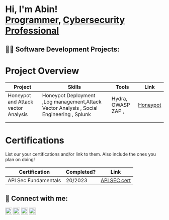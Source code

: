 <h1>Hi, I'm Abin! <br/><a href="https://github.com/abinp0">Programmer</a>, <a href="https://www.linkedin.com/in/abinp-/">Cybersecurity Professional</a></h1>

<h2>👨‍💻 Software Development Projects:</h2>



    
# Project Overview 
|     Project     |                 Skills                |     Tools         |      Link       |
| --------------- | ------------------------------------- | ---------------   | --------------- |
| Honeypot and Attack vector Analysis | Honeypot Deployment ,Log management,Attack Vector Analysis , Social Engineering , Splunk | Hydra, OWASP ZAP ,|  <a href="https://github.com/abinp0/Honeypot-and-Attack-Vector-Analysis">Honeypot</a>   |
|                 |                |                      |                   |
|                 |                                       |                   |                 |


# Certifications 
List our your certifications and/or link to them. Also include the ones you plan on doing!

|     Certification     |               Completed?               |     Link       |
| --------------------  | -------------------------------------- | ---------------| 
| API Sec Fundamentals   |                20/2023                |     <a href="https://www.credly.com/badges/07e09040-018c-4a9a-bbb1-56c401ed538f/linked_in_profile">API SEC cert        | 


<!-- <h2>📺 Popular YouTube Videos</h2>

- [How to get into Cybersecurity Starting From Zero](https://www.youtube.com/watch?v=a83ASGn_V_s)
- [A Day in the Life of a Cybersecurity Anayst](https://www.youtube.com/watch?v=uHy3oM7NnoU)
- [How to Create a KeyLogger (C#)](https://www.youtube.com/watch?v=N-L9hklSlNk)
- [Ransomware Demonstration (C#)](https://www.youtube.com/watch?v=OfvdQeh79s0)
- [Is WGU Legit?](https://www.youtube.com/watch?v=E2MwRWxDBkA)
-->

<h2> 🤳 Connect with me:</h2>

[<img align="left" alt="JoshMadakor | YouTube" width="22px" src="https://cdn.jsdelivr.net/npm/simple-icons@v3/icons/youtube.svg" />][youtube]
[<img align="left" alt="JoshMadakor | Twitter" width="22px" src="https://cdn.jsdelivr.net/npm/simple-icons@v3/icons/twitter.svg" />][twitter]
[<img align="left" alt="JoshMadakor | LinkedIn" width="22px" src="https://cdn.jsdelivr.net/npm/simple-icons@v3/icons/linkedin.svg" />][linkedin]
[<img align="left" alt="JoshMadakor | Instagram" width="22px" src="https://cdn.jsdelivr.net/npm/simple-icons@v3/icons/instagram.svg" />][instagram]

[twitter]: https://twitter.com/
[youtube]: https://www.youtube.com/c/
[instagram]: https://www.instagram.com/the_grazzhopper/
[linkedin]: https://linkedin.com/in/abinp-

<!--
**joshmadakor1/joshmadakor1** is a ✨ _special_ ✨ repository because its `README.md` (this file) appears on your GitHub profile.

Here are some ideas to get you started:

- 🔭 I’m currently working on ...
- 🌱 I’m currently learning ...
- 👯 I’m looking to collaborate on ...
- 🤔 I’m looking for help with ...
- 💬 Ask me about ...
- 📫 How to reach me: ...
- 😄 Pronouns: ...
- ⚡ Fun fact: ...
-->
